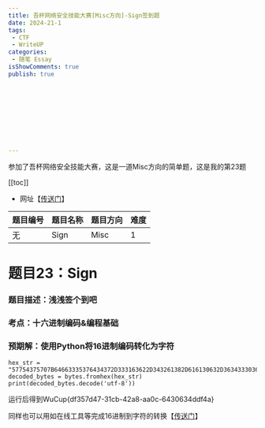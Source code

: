 ```yaml
---
title: 吾杯网络安全技能大赛[Misc方向]-Sign签到题
date: 2024-21-1
tags:
 - CTF
 - WriteUP
categories:
 - 随笔 Essay 
isShowComments: true
publish: true










---
```


<Boxx/>

参加了吾杯网络安全技能大赛，这是一道Misc方向的简单题，这是我的第23题

[[toc]]

- 网址【[传送门](https://www.wucup.net/)】

| 题目编号 | 题目名称 | 题目方向 | 难度 |
| -------- | -------- | -------- | ---- |
| 无       | Sign     | Misc     | 1    |

<!-- more -->

# 题目23：Sign

### 题目描述：浅浅签个到吧

### 考点：十六进制编码&编程基础

### 预期解：使用Python将16进制编码转化为字符

```
hex_str = "57754375707B64663335376434372D333163622D343261382D616130632D3634333036333464646634617D"
decoded_bytes = bytes.fromhex(hex_str)
print(decoded_bytes.decode('utf-8'))
```

运行后得到WuCup{df357d47-31cb-42a8-aa0c-6430634ddf4a}

同样也可以用如在线工具等完成16进制到字符的转换【[传送门](https://www.bejson.com/convert/ox2str/)】